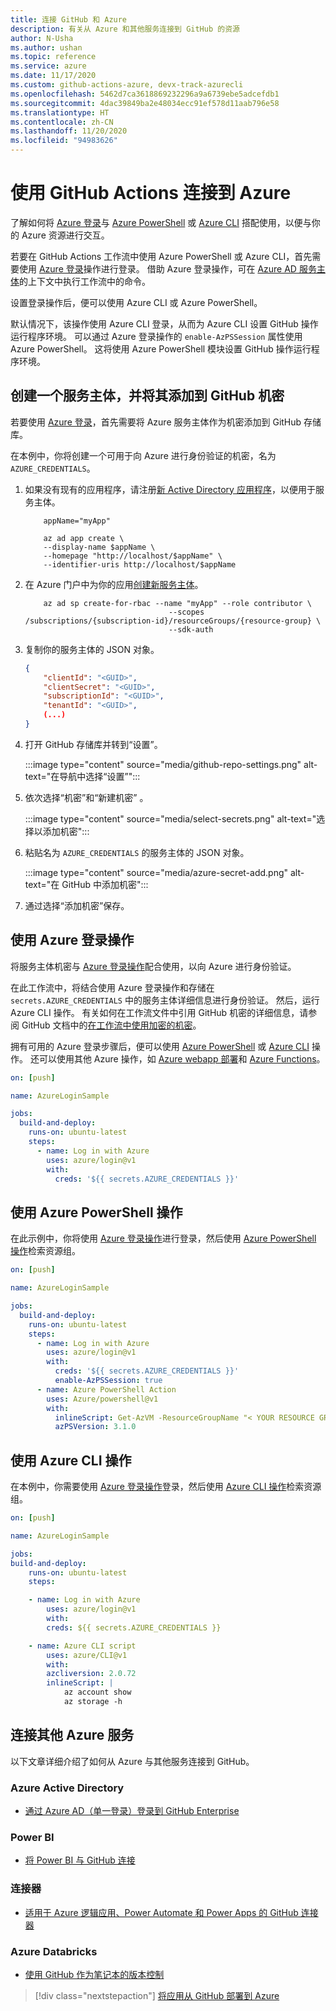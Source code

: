 ```yaml
---
title: 连接 GitHub 和 Azure
description: 有关从 Azure 和其他服务连接到 GitHub 的资源
author: N-Usha
ms.author: ushan
ms.topic: reference
ms.service: azure
ms.date: 11/17/2020
ms.custom: github-actions-azure, devx-track-azurecli
ms.openlocfilehash: 5462d7ca3618869232296a9a6739ebe5adcefdb1
ms.sourcegitcommit: 4dac39849ba2e48034ecc91ef578d11aab796e58
ms.translationtype: HT
ms.contentlocale: zh-CN
ms.lasthandoff: 11/20/2020
ms.locfileid: "94983626"
---
```

# <a name="use-github-actions-to-connect-to-azure"></a>使用 GitHub Actions 连接到 Azure

了解如何将 [Azure 登录](https://github.com/Azure/login)与 [Azure PowerShell](https://github.com/Azure/PowerShell) 或 [Azure CLI](https://github.com/Azure/CLI) 搭配使用，以便与你的 Azure 资源进行交互。

若要在 GitHub Actions 工作流中使用 Azure PowerShell 或 Azure CLI，首先需要使用 [Azure 登录](https://github.com/marketplace/actions/azure-login)操作进行登录。
借助 Azure 登录操作，可在 [Azure AD 服务主体](/azure/active-directory/develop/app-objects-and-service-principals#service-principal-object)的上下文中执行工作流中的命令。

设置登录操作后，便可以使用 Azure CLI 或 Azure PowerShell。

默认情况下，该操作使用 Azure CLI 登录，从而为 Azure CLI 设置 GitHub 操作运行程序环境。 可以通过 Azure 登录操作的 `enable-AzPSSession` 属性使用 Azure PowerShell。 这将使用 Azure PowerShell 模块设置 GitHub 操作运行程序环境。

## <a name="create-a-service-principal-and-add-it-to-github-secret"></a>创建一个服务主体，并将其添加到 GitHub 机密

若要使用 [Azure 登录](https://github.com/marketplace/actions/azure-login)，首先需要将 Azure 服务主体作为机密添加到 GitHub 存储库。

在本例中，你将创建一个可用于向 Azure 进行身份验证的机密，名为 `AZURE_CREDENTIALS`。  

1. 如果没有现有的应用程序，请注册[新 Active Directory 应用程序](/azure/active-directory/develop/howto-create-service-principal-portal#register-an-application-with-azure-ad-and-create-a-service-principal&preserve-view=true)，以便用于服务主体。

    ```azurecli-interactive
        appName="myApp"

        az ad app create \
        --display-name $appName \
        --homepage "http://localhost/$appName" \
        --identifier-uris http://localhost/$appName
    ```

1. 在 Azure 门户中为你的应用[创建新服务主体](/cli/azure/create-an-azure-service-principal-azure-cli?view=azure-cli-latest&preserve-view=true)。 

    ```azurecli-interactive
        az ad sp create-for-rbac --name "myApp" --role contributor \
                                    --scopes /subscriptions/{subscription-id}/resourceGroups/{resource-group} \
                                    --sdk-auth
    ```

1. 复制你的服务主体的 JSON 对象。

    ```json
    {
        "clientId": "<GUID>",
        "clientSecret": "<GUID>",
        "subscriptionId": "<GUID>",
        "tenantId": "<GUID>",
        (...)
    }
    ```

1. 打开 GitHub 存储库并转到“设置”。

    :::image type="content" source="media/github-repo-settings.png" alt-text="在导航中选择“设置”":::

1. 依次选择“机密”和“新建机密” 。

    :::image type="content" source="media/select-secrets.png" alt-text="选择以添加机密":::

1. 粘贴名为 `AZURE_CREDENTIALS` 的服务主体的 JSON 对象。 

    :::image type="content" source="media/azure-secret-add.png" alt-text="在 GitHub 中添加机密":::

1. 通过选择“添加机密”保存。

## <a name="use-the-azure-login-action"></a>使用 Azure 登录操作

将服务主体机密与 [Azure 登录操作](https://github.com/Azure/login)配合使用，以向 Azure 进行身份验证。

在此工作流中，将结合使用 Azure 登录操作和存储在 `secrets.AZURE_CREDENTIALS` 中的服务主体详细信息进行身份验证。 然后，运行 Azure CLI 操作。 有关如何在工作流文件中引用 GitHub 机密的详细信息，请参阅 GitHub 文档中的[在工作流中使用加密的机密](https://docs.github.com/en/free-pro-team@latest/actions/reference/encrypted-secrets#using-encrypted-secrets-in-a-workflow)。

拥有可用的 Azure 登录步骤后，便可以使用 [Azure PowerShell](https://github.com/Azure/PowerShell) 或 [Azure CLI](https://github.com/Azure/CLI) 操作。 还可以使用其他 Azure 操作，如 [Azure webapp 部署](https://github.com/Azure/webapps-deploy)和 [Azure Functions](https://github.com/Azure/functions-action)。

```yaml
on: [push]

name: AzureLoginSample

jobs:
  build-and-deploy:
    runs-on: ubuntu-latest
    steps:
      - name: Log in with Azure
        uses: azure/login@v1
        with:
          creds: '${{ secrets.AZURE_CREDENTIALS }}'
```

## <a name="use-the-azure-powershell-action"></a>使用 Azure PowerShell 操作

在此示例中，你将使用 [Azure 登录操作](https://github.com/Azure/login)进行登录，然后使用 [Azure PowerShell 操作](https://github.com/azure/powershell)检索资源组。

```yaml
on: [push]

name: AzureLoginSample

jobs:
  build-and-deploy:
    runs-on: ubuntu-latest
    steps:
      - name: Log in with Azure
        uses: azure/login@v1
        with:
          creds: '${{ secrets.AZURE_CREDENTIALS }}'
          enable-AzPSSession: true
      - name: Azure PowerShell Action
        uses: Azure/powershell@v1
        with:
          inlineScript: Get-AzVM -ResourceGroupName "< YOUR RESOURCE GROUP >"
          azPSVersion: 3.1.0
```

## <a name="use-the-azure-cli-action"></a>使用 Azure CLI 操作

在本例中，你需要使用 [Azure 登录操作](https://github.com/Azure/login)登录，然后使用 [Azure CLI 操作](https://github.com/Azure/CLI)检索资源组。


```yaml
on: [push]

name: AzureLoginSample

jobs:
build-and-deploy:
    runs-on: ubuntu-latest
    steps:

    - name: Log in with Azure
        uses: azure/login@v1
        with:
        creds: ${{ secrets.AZURE_CREDENTIALS }}

    - name: Azure CLI script
        uses: azure/CLI@v1
        with:
        azcliversion: 2.0.72
        inlineScript: |
            az account show
            az storage -h
```

## <a name="connect-with-other-azure-services"></a>连接其他 Azure 服务

以下文章详细介绍了如何从 Azure 与其他服务连接到 GitHub。  

### <a name="azure-active-directory"></a>Azure Active Directory 

- [通过 Azure AD（单一登录）登录到 GitHub Enterprise](/azure/active-directory/saas-apps/github-tutorial)   

### <a name="power-bi"></a>Power BI

- [将 Power BI 与 GitHub 连接](/power-bi/service-connect-to-github)   

### <a name="connectors"></a>连接器

- [适用于 Azure 逻辑应用、Power Automate 和 Power Apps 的 GitHub 连接器](/connectors/github/)   

### <a name="azure-databricks"></a>Azure Databricks

- [使用 GitHub 作为笔记本的版本控制](/azure/databricks/notebooks/github-version-control) 

> [!div class="nextstepaction"]
> [将应用从 GitHub 部署到 Azure](deploy-to-azure.md)
